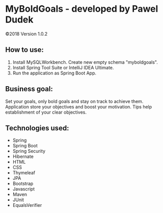 # MyBoldGoals - developed by Pawel Dudek

©2018
Version 1.0.2


## How to use:

1. Install MySQLWorkbench. Create new empty schema "myboldgoals".
2. Install Spring Tool Suite or IntelliJ IDEA Ultimate.
3. Run the application as Spring Boot App.


## Business goal:

Set your goals, only bold goals and stay on track to achieve them. Application store your objectives and boost your motivation. Tips help establishment of your clear objectives.


## Technologies used:

- Spring
- Spring Boot
- Spring Security
- Hibernate
- HTML
- CSS
- Thymeleaf
- JPA
- Bootstrap
- Javascript
- Maven
- JUnit
- EqualsVerifier